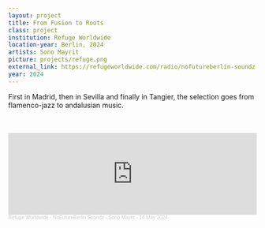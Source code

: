 ```yaml
---
layout: project 
title: From Fusion to Roots
class: project
institution: Refuge Worldwide
location-year: Berlin, 2024
artists: Sono Mayrit
picture: projects/refuge.png
external_link: https://refugeworldwide.com/radio/nofutureberlin-soundz-sono-mayrit-14-may-2024
year: 2024
---
```


First in Madrid, then in Sevilla and finally in Tangier, the selection goes from flamenco-jazz to andalusian music.

<br>
<br>

<iframe width="100%" height="166" scrolling="no" frameborder="no" allow="autoplay" src="https://w.soundcloud.com/player/?url=https%3A//api.soundcloud.com/tracks/1823234970&color=%23dc143c&auto_play=false&hide_related=false&show_comments=true&show_user=true&show_reposts=false&show_teaser=true"></iframe><div style="font-size: 10px; color: #cccccc;line-break: anywhere;word-break: normal;overflow: hidden;white-space: nowrap;text-overflow: ellipsis; font-family: Interstate,Lucida Grande,Lucida Sans Unicode,Lucida Sans,Garuda,Verdana,Tahoma,sans-serif;font-weight: 100;"><a href="https://soundcloud.com/refugeworldwide" title="Refuge Worldwide" target="_blank" style="color: #cccccc; text-decoration: none;">Refuge Worldwide</a> · <a href="https://soundcloud.com/refugeworldwide/no-future-berlin-sono-mayrit" title="NoFutureBerlin Soundz - Sono Mayrit - 14 May 2024" target="_blank" style="color: #cccccc; text-decoration: none;">NoFutureBerlin Soundz - Sono Mayrit - 14 May 2024</a></div>
